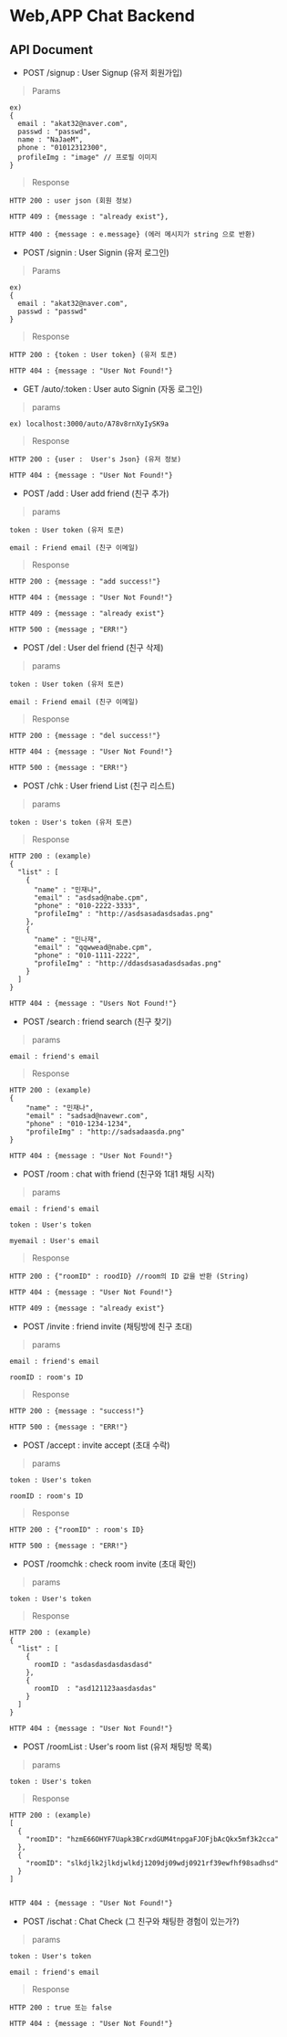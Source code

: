# Web,APP Chat Backend


## API Document

* POST /signup : User Signup (유저 회원가입)

> Params

    ex)
    {
      email : "akat32@naver.com",
      passwd : "passwd",
      name : "NaJaeM",
      phone : "01012312300",
      profileImg : "image" // 프로필 이미지
    }

> Response

    HTTP 200 : user json (회원 정보)

    HTTP 409 : {message : "already exist"},

    HTTP 400 : {message : e.message} (에러 메시지가 string 으로 반환)

* POST /signin : User Signin (유저 로그인)

> Params

    ex)
    {
      email : "akat32@naver.com",
      passwd : "passwd"
    }
> Response

    HTTP 200 : {token : User token} (유저 토큰)

    HTTP 404 : {message : "User Not Found!"}

* GET /auto/:token : User auto Signin (자동 로그인)

> params

    ex) localhost:3000/auto/A78v8rnXyIySK9a

> Response

    HTTP 200 : {user :  User's Json} (유저 정보)

    HTTP 404 : {message : "User Not Found!"}

* POST /add : User add friend (친구 추가)

> params

    token : User token (유저 토큰)

    email : Friend email (친구 이메일)

> Response

    HTTP 200 : {message : "add success!"}

    HTTP 404 : {message : "User Not Found!"}

    HTTP 409 : {message : "already exist"}

    HTTP 500 : {message ; "ERR!"}

* POST /del : User del friend (친구 삭제)

> params

    token : User token (유저 토큰)

    email : Friend email (친구 이메일)

> Response

    HTTP 200 : {message : "del success!"}

    HTTP 404 : {message : "User Not Found!"}

    HTTP 500 : {message : "ERR!"}

* POST /chk : User friend List (친구 리스트)

> params

    token : User's token (유저 토큰)

> Response

    HTTP 200 : (example)
    {
      "list" : [
        {
          "name" : "민재나",
          "email" : "asdsad@nabe.cpm",
          "phone" : "010-2222-3333",
          "profileImg" : "http://asdsasadasdsadas.png"
        },
        {
          "name" : "민나재",
          "email" : "qqwwead@nabe.cpm",
          "phone" : "010-1111-2222",
          "profileImg" : "http://ddasdsasadasdsadas.png"
        }
      ]
    }

    HTTP 404 : {message : "Users Not Found!"}

* POST /search : friend search (친구 찾기)

> params

    email : friend's email

> Response

    HTTP 200 : (example)
    {
        "name" : "민재나",
        "email" : "sadsad@navewr.com",
        "phone" : "010-1234-1234",
        "profileImg" : "http://sadsadaasda.png"
    }

    HTTP 404 : {message : "User Not Found!"}

* POST /room : chat with friend (친구와 1대1 채팅 시작)

> params

    email : friend's email

    token : User's token

    myemail : User's email
> Response

    HTTP 200 : {"roomID" : roodID} //room의 ID 값을 반환 (String)

    HTTP 404 : {message : "User Not Found!"}

    HTTP 409 : {message : "already exist"}

* POST /invite : friend invite (채팅방에 친구 초대)

> params

    email : friend's email

    roomID : room's ID

> Response

    HTTP 200 : {message : "success!"}

    HTTP 500 : {message : "ERR!"}

* POST /accept : invite accept (초대 수락)

> params

    token : User's token

    roomID : room's ID

> Response

    HTTP 200 : {"roomID" : room's ID}

    HTTP 500 : {message : "ERR!"}

* POST /roomchk : check room invite (초대 확인)

> params

    token : User's token

> Response

    HTTP 200 : (example)
    {
      "list" : [
        {
          roomID : "asdasdasdasdasdasd"
        },
        {
          roomID  : "asd121123aasdasdas"
        }
      ]
    }

    HTTP 404 : {message : "User Not Found!"}

* POST /roomList : User's room list (유저 채팅방 목록)

> params

    token : User's token

> Response

    HTTP 200 : (example)
    [
      {
        "roomID": "hzmE66OHYF7Uapk3BCrxdGUM4tnpgaFJOFjbAcQkx5mf3k2cca"
      },
      {
        "roomID": "slkdjlk2jlkdjwlkdj1209dj09wdj0921rf39ewfhf98sadhsd"
      }
    ]


    HTTP 404 : {message : "User Not Found!"}

* POST /ischat : Chat Check (그 친구와 채팅한 경험이 있는가?)

> params

    token : User's token

    email : friend's email

> Response

    HTTP 200 : true 또는 false

    HTTP 404 : {message : "User Not Found!"}
